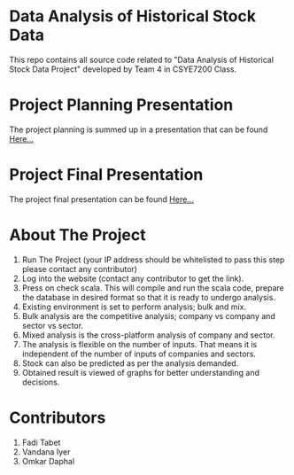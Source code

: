 # Data Analysis of Historical Stock Data
This repo contains all source code related to "Data Analysis of Historical Stock Data Project" developed by Team 4 in CSYE7200 Class.


# Project Planning Presentation
The project planning is summed up in a presentation that can be found <a target="_blank" href="https://github.com/tabet-f/Analysis-of-Historical-Stock-Data/tree/master/Presentation">Here...</a>


# Project Final Presentation
The project final presentation can be found <a target="_blank" href="https://github.com/tabet-f/Analysis-of-Historical-Stock-Data/tree/master/Presentation">Here...</a>


# About The Project
1)	Run The Project (your IP address should be whitelisted to pass this step please contact any contributor)
2)	Log into the website (contact any contributor to get the link).
3)	Press on check scala. This will compile and run the scala code, prepare the database in desired format so that it is ready to undergo analysis.
4)	Existing environment is set to perform analysis; bulk and mix.
5)	Bulk analysis are the competitive analysis; company vs company and sector vs sector.
6)	Mixed analysis is the cross-platform analysis of company and sector.
7)	The analysis is flexible on the number of inputs. That means it is independent of the number of inputs of companies and sectors.
8)	Stock can also be predicted as per the analysis demanded.
9)	Obtained result is viewed of graphs for better understanding and decisions. 


# Contributors
1. Fadi Tabet
2. Vandana Iyer
3. Omkar Daphal



